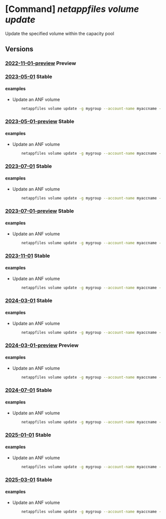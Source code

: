 # [Command] _netappfiles volume update_

Update the specified volume within the capacity pool

## Versions

### [2022-11-01-preview](/Resources/mgmt-plane/L3N1YnNjcmlwdGlvbnMve30vcmVzb3VyY2Vncm91cHMve30vcHJvdmlkZXJzL21pY3Jvc29mdC5uZXRhcHAvbmV0YXBwYWNjb3VudHMve30vY2FwYWNpdHlwb29scy97fS92b2x1bWVzL3t9/2022-11-01-preview.xml) **Preview**

<!-- mgmt-plane /subscriptions/{}/resourcegroups/{}/providers/microsoft.netapp/netappaccounts/{}/capacitypools/{}/volumes/{} 2022-11-01-preview -->

### [2023-05-01](/Resources/mgmt-plane/L3N1YnNjcmlwdGlvbnMve30vcmVzb3VyY2Vncm91cHMve30vcHJvdmlkZXJzL21pY3Jvc29mdC5uZXRhcHAvbmV0YXBwYWNjb3VudHMve30vY2FwYWNpdHlwb29scy97fS92b2x1bWVzL3t9/2023-05-01.xml) **Stable**

<!-- mgmt-plane /subscriptions/{}/resourcegroups/{}/providers/microsoft.netapp/netappaccounts/{}/capacitypools/{}/volumes/{} 2023-05-01 -->

#### examples

- Update an ANF volume
    ```bash
        netappfiles volume update -g mygroup --account-name myaccname --pool-name mypoolname --name myvolname --service-level ultra --usage-threshold 100 --tags mytag=specialvol
    ```

### [2023-05-01-preview](/Resources/mgmt-plane/L3N1YnNjcmlwdGlvbnMve30vcmVzb3VyY2Vncm91cHMve30vcHJvdmlkZXJzL21pY3Jvc29mdC5uZXRhcHAvbmV0YXBwYWNjb3VudHMve30vY2FwYWNpdHlwb29scy97fS92b2x1bWVzL3t9/2023-05-01-preview.xml) **Stable**

<!-- mgmt-plane /subscriptions/{}/resourcegroups/{}/providers/microsoft.netapp/netappaccounts/{}/capacitypools/{}/volumes/{} 2023-05-01-preview -->

#### examples

- Update an ANF volume
    ```bash
        netappfiles volume update -g mygroup --account-name myaccname --pool-name mypoolname --name myvolname --service-level ultra --usage-threshold 100 --tags mytag=specialvol
    ```

### [2023-07-01](/Resources/mgmt-plane/L3N1YnNjcmlwdGlvbnMve30vcmVzb3VyY2Vncm91cHMve30vcHJvdmlkZXJzL21pY3Jvc29mdC5uZXRhcHAvbmV0YXBwYWNjb3VudHMve30vY2FwYWNpdHlwb29scy97fS92b2x1bWVzL3t9/2023-07-01.xml) **Stable**

<!-- mgmt-plane /subscriptions/{}/resourcegroups/{}/providers/microsoft.netapp/netappaccounts/{}/capacitypools/{}/volumes/{} 2023-07-01 -->

#### examples

- Update an ANF volume
    ```bash
        netappfiles volume update -g mygroup --account-name myaccname --pool-name mypoolname --name myvolname --service-level ultra --usage-threshold 100 --tags mytag=specialvol
    ```

### [2023-07-01-preview](/Resources/mgmt-plane/L3N1YnNjcmlwdGlvbnMve30vcmVzb3VyY2Vncm91cHMve30vcHJvdmlkZXJzL21pY3Jvc29mdC5uZXRhcHAvbmV0YXBwYWNjb3VudHMve30vY2FwYWNpdHlwb29scy97fS92b2x1bWVzL3t9/2023-07-01-preview.xml) **Stable**

<!-- mgmt-plane /subscriptions/{}/resourcegroups/{}/providers/microsoft.netapp/netappaccounts/{}/capacitypools/{}/volumes/{} 2023-07-01-preview -->

#### examples

- Update an ANF volume
    ```bash
        netappfiles volume update -g mygroup --account-name myaccname --pool-name mypoolname --name myvolname --service-level ultra --usage-threshold 100 --tags mytag=specialvol
    ```

### [2023-11-01](/Resources/mgmt-plane/L3N1YnNjcmlwdGlvbnMve30vcmVzb3VyY2Vncm91cHMve30vcHJvdmlkZXJzL21pY3Jvc29mdC5uZXRhcHAvbmV0YXBwYWNjb3VudHMve30vY2FwYWNpdHlwb29scy97fS92b2x1bWVzL3t9/2023-11-01.xml) **Stable**

<!-- mgmt-plane /subscriptions/{}/resourcegroups/{}/providers/microsoft.netapp/netappaccounts/{}/capacitypools/{}/volumes/{} 2023-11-01 -->

#### examples

- Update an ANF volume
    ```bash
        netappfiles volume update -g mygroup --account-name myaccname --pool-name mypoolname --name myvolname --service-level ultra --usage-threshold 100 --tags mytag=specialvol
    ```

### [2024-03-01](/Resources/mgmt-plane/L3N1YnNjcmlwdGlvbnMve30vcmVzb3VyY2Vncm91cHMve30vcHJvdmlkZXJzL21pY3Jvc29mdC5uZXRhcHAvbmV0YXBwYWNjb3VudHMve30vY2FwYWNpdHlwb29scy97fS92b2x1bWVzL3t9/2024-03-01.xml) **Stable**

<!-- mgmt-plane /subscriptions/{}/resourcegroups/{}/providers/microsoft.netapp/netappaccounts/{}/capacitypools/{}/volumes/{} 2024-03-01 -->

#### examples

- Update an ANF volume
    ```bash
        netappfiles volume update -g mygroup --account-name myaccname --pool-name mypoolname --name myvolname --service-level ultra --usage-threshold 100 --tags mytag=specialvol
    ```

### [2024-03-01-preview](/Resources/mgmt-plane/L3N1YnNjcmlwdGlvbnMve30vcmVzb3VyY2Vncm91cHMve30vcHJvdmlkZXJzL21pY3Jvc29mdC5uZXRhcHAvbmV0YXBwYWNjb3VudHMve30vY2FwYWNpdHlwb29scy97fS92b2x1bWVzL3t9/2024-03-01-preview.xml) **Preview**

<!-- mgmt-plane /subscriptions/{}/resourcegroups/{}/providers/microsoft.netapp/netappaccounts/{}/capacitypools/{}/volumes/{} 2024-03-01-preview -->

#### examples

- Update an ANF volume
    ```bash
        netappfiles volume update -g mygroup --account-name myaccname --pool-name mypoolname --name myvolname --service-level ultra --usage-threshold 100 --tags mytag=specialvol
    ```

### [2024-07-01](/Resources/mgmt-plane/L3N1YnNjcmlwdGlvbnMve30vcmVzb3VyY2Vncm91cHMve30vcHJvdmlkZXJzL21pY3Jvc29mdC5uZXRhcHAvbmV0YXBwYWNjb3VudHMve30vY2FwYWNpdHlwb29scy97fS92b2x1bWVzL3t9/2024-07-01.xml) **Stable**

<!-- mgmt-plane /subscriptions/{}/resourcegroups/{}/providers/microsoft.netapp/netappaccounts/{}/capacitypools/{}/volumes/{} 2024-07-01 -->

#### examples

- Update an ANF volume
    ```bash
        netappfiles volume update -g mygroup --account-name myaccname --pool-name mypoolname --name myvolname --service-level ultra --usage-threshold 100 --tags mytag=specialvol
    ```

### [2025-01-01](/Resources/mgmt-plane/L3N1YnNjcmlwdGlvbnMve30vcmVzb3VyY2Vncm91cHMve30vcHJvdmlkZXJzL21pY3Jvc29mdC5uZXRhcHAvbmV0YXBwYWNjb3VudHMve30vY2FwYWNpdHlwb29scy97fS92b2x1bWVzL3t9/2025-01-01.xml) **Stable**

<!-- mgmt-plane /subscriptions/{}/resourcegroups/{}/providers/microsoft.netapp/netappaccounts/{}/capacitypools/{}/volumes/{} 2025-01-01 -->

#### examples

- Update an ANF volume
    ```bash
        netappfiles volume update -g mygroup --account-name myaccname --pool-name mypoolname --name myvolname --service-level ultra --usage-threshold 100 --tags mytag=specialvol
    ```

### [2025-03-01](/Resources/mgmt-plane/L3N1YnNjcmlwdGlvbnMve30vcmVzb3VyY2Vncm91cHMve30vcHJvdmlkZXJzL21pY3Jvc29mdC5uZXRhcHAvbmV0YXBwYWNjb3VudHMve30vY2FwYWNpdHlwb29scy97fS92b2x1bWVzL3t9/2025-03-01.xml) **Stable**

<!-- mgmt-plane /subscriptions/{}/resourcegroups/{}/providers/microsoft.netapp/netappaccounts/{}/capacitypools/{}/volumes/{} 2025-03-01 -->

#### examples

- Update an ANF volume
    ```bash
        netappfiles volume update -g mygroup --account-name myaccname --pool-name mypoolname --name myvolname --service-level ultra --usage-threshold 100 --tags mytag=specialvol
    ```
